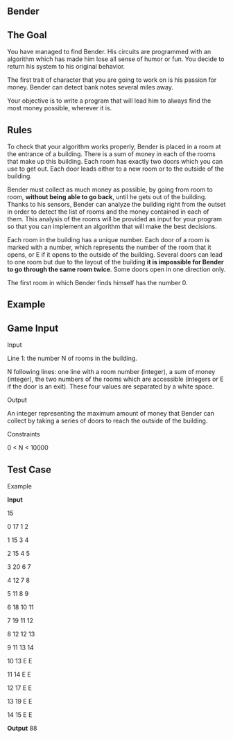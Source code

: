 ## Bender

##   The Goal

You have managed to find Bender. His circuits are programmed with an algorithm which has made him lose all sense of humor or fun. You decide to return his system to his original behavior.  
  
The first trait of character that you are going to work on is his passion for money. Bender can detect bank notes several miles away.  
  
Your objective is to write a program that will lead him to always find the most money possible, wherever it is.

## Rules

To check that your algorithm works properly, Bender is placed in a room at the entrance of a building. There is a sum of money in each of the rooms that make up this building. Each room has exactly two doors which you can use to get out. Each door leads either to a new room or to the outside of the building.  
  
Bender must collect as much money as possible, by going from room to room,  **without being able to go back**, until he gets out of the building. Thanks to his sensors, Bender can analyze the building right from the outset in order to detect the list of rooms and the money contained in each of them. This analysis of the rooms will be provided as input for your program so that you can implement an algorithm that will make the best decisions.  
  
Each room in the building has a unique number. Each door of a room is marked with a number, which represents the number of the room that it opens, or E if it opens to the outside of the building. Several doors can lead to one room but due to the layout of the building  **it is impossible for Bender to go through the same room twice**. Some doors open in one direction only.  
  
The first room in which Bender finds himself has the number  0.

## Example




## Game Input

Input

Line 1: the number  N  of rooms in the building.

N following lines: one line with a room number (integer), a sum of money (integer), the two numbers of the rooms which are accessible (integers or E if the door is an exit). These four values are separated by a white space.

Output

An integer representing the maximum amount of money that Bender can collect by taking a series of doors to reach the outside of the building.

Constraints

0 <  N  < 10000


## Test Case 

Example

**Input**

15

0 17 1 2

1 15 3 4

2 15 4 5

3 20 6 7

4 12 7 8

5 11 8 9

6 18 10 11

7 19 11 12

8 12 12 13

9 11 13 14

10 13 E E

11 14 E E

12 17 E E

13 19 E E

14 15 E E


**Output**
88
